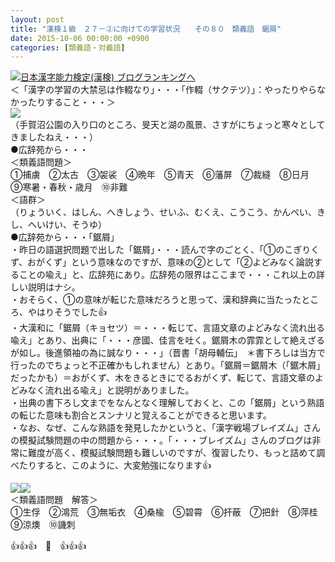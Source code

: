 ```yaml
---
layout: post
title: "漢検１級　２７－②に向けての学習状況　　その８０　類義語　鋸屑"
date: 2015-10-06 00:00:00 +0900
categories: [類義語・対義語]
---
```


[![](/syuusyuu9701/assets/images/漢検１級-２７－②に向けての学習状況-その８０-類義語-鋸屑-br_c_3028_1.gif)](http://blog.with2.net/link.php?1659096:3028 "日本漢字能力検定(漢検) ブログランキングへ")[日本漢字能力検定(漢検) ブログランキングへ](http://blog.with2.net/link.php?1659096:3028)  
＜「漢字の学習の大禁忌は作輟なり」・・・「作輟（サクテツ）」：やったりやらなかったりすること・・・＞  
![](/syuusyuu9701/assets/images/漢検１級-２７－②に向けての学習状況-その８０-類義語-鋸屑-6758bfc4aeaf956386341b63f8052bfe.jpg)  
（手賀沼公園の入り口のところ、旻天と湖の風景、さすがにちょっと寒々としてきましたねえ・・・）  
●広辞苑から・・・  
＜類義語問題＞  
①捕虜　②太古　③袈裟　④晩年　⑤青天　⑥藩屏　⑦裁縫　⑧日月　⑨寒暑・春秋・歳月　⑩非難  
＜語群＞  
（りょういく、はしん、へきしょう、せいふ、むくえ、こうこう、かんぺい、きし、へいけい、そうゆ）  
●広辞苑から・・・「鋸屑」  
・昨日の語選択問題で出した「鋸屑」・・・読んで字のごとく、「①のこぎりくず、おがくず」という意味なのですが、意味の②として「②よどみなく論説することの喩え」と、広辞苑にあり。広辞苑の限界はここまで・・・これ以上の詳しい説明はナシ。  
・おそらく、①の意味が転じた意味だろうと思って、漢和辞典に当たったところ、やはりそうでした👍  
・大漢和に「鋸屑（キョセツ）＝・・・転じて、言語文章のよどみなく流れ出る喩え」とあり、出典に「・・・彦國、佳言を吐く。鋸屑木の霏霏として絶えざるが如し。後進領袖の為に誠なり・・・」（晋書「胡母輔伝」　＊書下ろしは当方で行ったのでちょっと不正確かもしれません）とあり。「鋸屑＝鋸屑木（「鋸木屑」だったかも）＝おがくず、木をきるときにでるおがくず、転じて、言語文章のよどみなく流れ出る喩え」と説明がありました。  
・出典の書下ろし文までをなんとなく理解しておくと、この「鋸屑」という熟語の転じた意味も割合とスンナリと覚えることができると思います。  
・なお、なぜ、こんな熟語を発見したかというと、「漢字戦場ブレイズム」さんの模擬試験問題の中の問題から・・・。「・・・ブレイズム」さんのブログは非常に難度が高く、模擬試験問題も難しいのですが、復習したり、もっと詰めて調べたりすると、このように、大変勉強になります👍  
  
![](/syuusyuu9701/assets/images/漢検１級-２７－②に向けての学習状況-その８０-類義語-鋸屑-15ea186c97e8a9810241d6a92e5aa259.jpg)![](/syuusyuu9701/assets/images/漢検１級-２７－②に向けての学習状況-その８０-類義語-鋸屑-34f2ab303474e65c9fe3abcad0a62aea.jpg)  
＜類義語問題　解答＞  
①生俘　②鴻荒　③無垢衣　④桑楡　⑤碧霄　⑥扞蔽　⑦把針　⑧萍桂　⑨涼燠　⑩譏刺  
  
👍👍👍　🐑　👍👍👍  